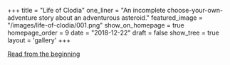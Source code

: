 +++
title = "Life of Clodia"
one_liner = "An incomplete choose-your-own-adventure story about an adventurous asteroid."
featured_image = "/images/life-of-clodia/001.png"
show_on_homepage = true
homepage_order = 9
date = "2018-12-22"
draft = false
show_tree = true
layout = 'gallery'
+++

<a class="btn btn-outline-dark" href="001">Read from the beginning</a>

